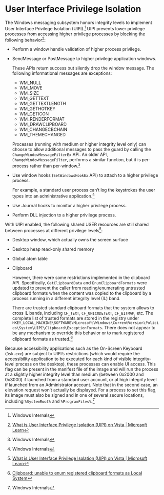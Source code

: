 # User Interface Privilege Isolation
The Windows messaging subsystem honors integrity levels to implement User Interface 
Privilege Isolation (UIPI).[^winter] UIPI prevents lower privilege processes from accessing higher privilege processes by blocking the following behavior[^vista]:

- Perform a window handle validation of higher process privilege.
- SendMessage or PostMessage to higher privilege application windows.
  
  These APIs return success but silently drop the window message. The following informational messages are exceptions:
  - WM_NULL
  - WM_MOVE
  - WM_SIZE
  - WM_GETTEXT
  - WM_GETTEXTLENGTH
  - WM_GETHOTKEY
  - WM_GETICON
  - WM_RENDERFORMAT
  - WM_DRAWCLIPBOARD
  - WM_CHANGECBCHAIN
  - WM_THEMECHANGED
  
  Processes (running with medium or higher integrity level only) can choose to allow additional messages to pass the guard by calling the `ChangeWindowMessageFilterEx` API. An older API, `ChangeWindowMessageFilter`, performs a similar function, but it is per-process rather than per-window.[^winter]
- Use window hooks (`SetWindowsHookEx` API) to attach to a higher privilege process.
  
  For example, a standard user process can’t log the keystrokes the user types into an administrative application.[^winter]
- Use Journal hooks to monitor a higher privilege process.
- Perform DLL injection to a higher privilege process.

With UIPI enabled, the following shared USER resources are still shared between processes at different privilege levels[^vista]:
- Desktop window, which actually owns the screen surface
- Desktop heap read-only shared memory
- Global atom table
- Clipboard

  However, there were some restrictions implemented in the clipboard API. Specifically, `GetClipboardData` and `EnumClipboardFormats` were updated to prevent the caller from reading/enumerating untrusted clipboard formats when the content was copied to the clipboard by a process running in a different integrity level (IL) band.
  
   There are trusted standard clipboard formats that the system allows to cross IL bands, including `CF_TEXT`, `CF_UNICODETEXT`, `CF_BITMAP`, etc. The complete list of trusted formats are stored in the registry under `HKEY_LOCAL_MACHINE\SOFTWARE\Microsoft\Windows\CurrentVersion\Policies\System\UIPI\Clipboard\ExceptionFormats`. There does not appear to be any mechanism to override this behavior or to mark registered clipboard formats as trusted.[^clipboard-format]

Because accessibility applications such as the On-Screen Keyboard (`Osk.exe`) are subject to UIPI’s restrictions (which would require the accessibility application to be executed for each kind of visible integrity-level process on the desktop), these processes can enable UI access. This flag can be present in the manifest file of the image and will run the process at a slightly higher integrity level than medium (between 0x2000 and 0x3000) if launched from a standard user account, or at high integrity level if launched from an Administrator account. Note that in the second case, an elevation request won’t actually be displayed. For a process to set this flag, its image must also 
be signed and in one of several secure locations, including `%SystemRoot%` and `%ProgramFiles%`.[^winter]

[^winter]: Windows Internals
[^vista]: [What is User Interface Privilege Isolation (UIPI) on Vista | Microsoft Learn](https://learn.microsoft.com/en-us/archive/blogs/vishalsi/what-is-user-interface-privilege-isolation-uipi-on-vista)
[^clipboard-format]: [Clipboard: unable to enum registered clipboard formats as Local System](https://social.msdn.microsoft.com/Forums/en-US/5a85a9a6-88a3-4cba-8b19-31c979eea7fa/clipboard-unable-to-enum-registered-clipboard-formats-as-local-system?forum=vcgeneral)